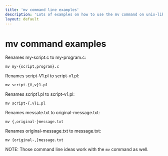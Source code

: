 ```yaml
---
title: 'mv command line examples'
description: 'Lots of examples on how to use the mv command on unix-like systems'
layout: default
---
```


# mv command examples #



Renames my-script.c to my-program.c:

    mv my-{script,program}.c

Renames script-V1.pl to script-v1.pl:

    mv script-{V,v}1.pl

Renames script1.pl to script-v1.pl:

    mv script-{,v}1.pl

Renames messate.txt to original-message.txt:

    mv {,original-}message.txt

Renames original-message.txt to message.txt:

    mv {original-,}message.txt


NOTE: Those command line ideas work with the `mv` command as well.
